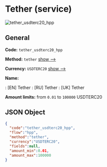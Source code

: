 
# Tether (service) 
![tether_usdterc20_hpp](https://static.openfintech.io/payment_methods/tether_usdterc20_hpp/logo.svg?w=400&c=v0.59.26#w200)  

## General 
 
**Code:** `tether_usdterc20_hpp` 
 
**Method:** `tether` 
 [show -->](/payment-methods/tether/) 
 
**Currency:** `USDTERC20` [show -->](/currencies/USDTERC20/) 
 
**Name:** 
 
:	[EN] Tether 
:	[RU] Tether 
:	[UK] Tether 
 
**Amount limits:** from `0.01` to `100000` USDTERC20 

## JSON Object 

```json
{
  "code":"tether_usdterc20_hpp",
  "flow":"hpp",
  "method":"tether",
  "currency":"USDTERC20",
  "fields":null,
  "amount_min":0.01,
  "amount_max":100000
}
```  
